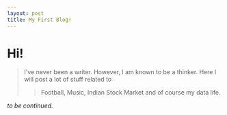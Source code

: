 ```yaml
---
layout: post
title: My First Blog!
---
```

# Hi!
>I've never been a writer. However, I am known to be a thinker. Here I will post a lot of stuff related to 
>>Football, Music, Indian Stock Market and of course my data life.

_to be continued._
